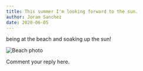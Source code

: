 ```yaml
---
title: This summer I'm looking forward to the sun.
author: Joram Sanchez
date: 2020-06-05
---
```


being at the beach and soaking up the sun!

![Beach photo](https://www.google.com/url?sa=i&url=https%3A%2F%2Fwww.rd.com%2Fhealth%2Fconditions%2Fsummer-babies%2F&psig=AOvVaw0359iQ6Fq1VfGQNvfuA4Ur&ust=1591454341889000&source=images&cd=vfe&ved=0CAIQjRxqFwoTCLDtj8rz6ukCFQAAAAAdAAAAABAD)

Comment your reply here.
